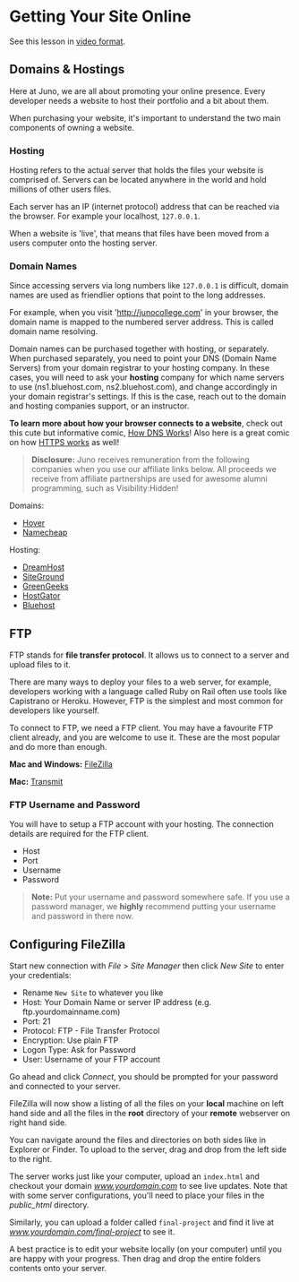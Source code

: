 <!--
Student takeaway:
By the end of this lesson, the student should know:
* What a domain is
* What a hosting is
* How to transfer files via FileZilla
-->

# Getting Your Site Online

See this lesson in [video format](https://youtu.be/5q_BfpuSuVU).

## Domains & Hostings

Here at Juno, we are all about promoting your online presence. Every developer needs a website to host their portfolio and a bit about them.

When purchasing your website, it's important to understand the two main components of owning a website.

### Hosting
Hosting refers to the actual server that holds the files your website is comprised of. Servers can be located anywhere in the world and hold millions of other users files.

Each server has an IP (internet protocol) address that can be reached via the browser. For example your localhost, `127.0.0.1`.

When a website is 'live', that means that files have been moved from a users computer onto the hosting server.

### Domain Names
Since accessing servers via long numbers like `127.0.0.1` is difficult, domain names are used as friendlier options that point to the long addresses.

For example, when you visit 'http://junocollege.com' in your browser, the domain name is mapped to the numbered server address. This is called domain name resolving.

Domain names can be purchased together with hosting, or separately. When purchased separately, you need to point your DNS (Domain Name Servers) from your domain registrar to your hosting company. In these cases, you will need to ask your **hosting** company for which name servers to use (ns1.bluehost.com, ns2.bluehost.com), and change accordingly in your domain registrar's settings. If this is the case, reach out to the domain and hosting companies support, or an instructor.

**To learn more about how your browser connects to a website**, check out this cute but informative comic, [How DNS Works](https://howdns.works)! Also here is a great comic on how [HTTPS works](https://howhttps.works/) as well!

> **Disclosure:**
> Juno receives remuneration from the following companies when you use our affiliate links below. All proceeds we receive from affiliate partnerships are used for awesome alumni programming, such as Visibility:Hidden!

Domains:

* [Hover](https://hover.com/IbL8v5UV)
* [Namecheap](http://www.jdoqocy.com/click-8951841-11426545)

Hosting:

* [DreamHost](http://www.dreamhost.com/r.cgi?2137548)
* [SiteGround](https://www.siteground.com/index.htm?afcode=8d0b6cfbb3392c6083f2310e4d1ae00a)
* [GreenGeeks](https://www.greengeeks.com/track/hackeryou/cp-default)
* [HostGator](https://partners.hostgator.com/hackeryou)
* [Bluehost](http://www.bluehost.com/track/hackeryou)


## FTP

FTP stands for **file transfer protocol**. It allows us to connect to a server and upload files to it.

There are many ways to deploy your files to a web server, for example, developers working with a language called Ruby on Rail often use tools like Capistrano or Heroku. However, FTP is the simplest and most common for developers like yourself.

To connect to FTP, we need a FTP client. You may have a favourite FTP client already, and you are welcome to use it. These are the most popular and do more than enough.

**Mac and Windows:** [FileZilla](http://filezilla-project.org/download.php?type=client)

**Mac:** [Transmit](http://panic.com/transmit/)

### FTP Username and Password

You will have to setup a FTP account with your hosting.  The connection details are required for the FTP client.

* Host
* Port
* Username
* Password

> **Note:**
> Put your username and password somewhere safe. If you use a password manager, we **highly** recommend putting your username and password in there now.

## Configuring FileZilla

Start new connection with _File_ > _Site Manager_ then click _New Site_ to enter your credentials:

* Rename `New Site` to whatever you like
* Host: Your Domain Name or server IP address (e.g. ftp.yourdomainname.com)
* Port: 21
* Protocol: FTP - File Transfer Protocol
* Encryption: Use plain FTP
* Logon Type: Ask for Password
* User: Username of your FTP account

Go ahead and click _Connect_, you should be prompted for your password and connected to your server.

FileZilla will now show a listing of all the files on your **local** machine on left hand side and all the files in the **root** directory of your **remote** webserver on right hand side. 

You can navigate around the files and directories on both sides like in Explorer or Finder. To upload to the server, drag and drop from the left side to the right.

The server works just like your computer, upload an `index.html` and checkout your domain _www.yourdomain.com_ to see live updates. Note that with some server configurations, you'll need to place your files in the _public_html_ directory.

Similarly, you can upload a folder called `final-project` and find it live at _www.yourdomain.com/final-project_ to see it.

A best practice is to edit your website locally (on your computer) until you are happy with your progress. Then drag and drop the entire folders contents onto your server.
